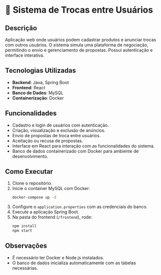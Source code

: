 # 🛒 Sistema de Trocas entre Usuários

## Descrição
Aplicação web onde usuários podem cadastrar produtos e anunciar trocas com outros usuários. O sistema simula uma plataforma de negociação, permitindo o envio e gerenciamento de propostas. Possui autenticação e interface interativa.

## Tecnologias Utilizadas
- **Backend**: Java, Spring Boot  
- **Frontend**: React  
- **Banco de Dados**: MySQL  
- **Containerização**: Docker  

## Funcionalidades
- Cadastro e login de usuários com autenticação.
- Criação, visualização e exclusão de anúncios.
- Envio de propostas de troca entre usuários.
- Aceitação ou recusa de propostas.
- Interface em React para interação com as funcionalidades do sistema.
- Banco de dados containerizado com Docker para ambiente de desenvolvimento.

## Como Executar
1. Clone o repositório.
2. Inicie o container MySQL com Docker:
   ```bash
   docker-compose up -d
   ```
3. Configure o `application.properties` com as credenciais do banco.
4. Execute a aplicação Spring Boot.
5. Na pasta do frontend (`/frontend`), rode:
   ```bash
   npm install
   npm start
   ```

## Observações
- É necessário ter Docker e Node.js instalados.
- O banco de dados inicializa automaticamente com as tabelas necessárias.
